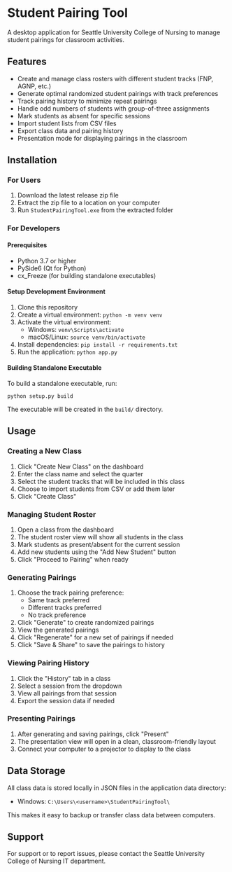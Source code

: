 # Student Pairing Tool

A desktop application for Seattle University College of Nursing to manage student pairings for classroom activities.

## Features

- Create and manage class rosters with different student tracks (FNP, AGNP, etc.)
- Generate optimal randomized student pairings with track preferences
- Track pairing history to minimize repeat pairings
- Handle odd numbers of students with group-of-three assignments
- Mark students as absent for specific sessions
- Import student lists from CSV files
- Export class data and pairing history
- Presentation mode for displaying pairings in the classroom

## Installation

### For Users

1. Download the latest release zip file
2. Extract the zip file to a location on your computer
3. Run `StudentPairingTool.exe` from the extracted folder

### For Developers

#### Prerequisites

- Python 3.7 or higher
- PySide6 (Qt for Python)
- cx_Freeze (for building standalone executables)

#### Setup Development Environment

1. Clone this repository
2. Create a virtual environment: `python -m venv venv`
3. Activate the virtual environment:
   - Windows: `venv\Scripts\activate`
   - macOS/Linux: `source venv/bin/activate`
4. Install dependencies: `pip install -r requirements.txt`
5. Run the application: `python app.py`

#### Building Standalone Executable

To build a standalone executable, run:

```
python setup.py build
```

The executable will be created in the `build/` directory.

## Usage

### Creating a New Class

1. Click "Create New Class" on the dashboard
2. Enter the class name and select the quarter
3. Select the student tracks that will be included in this class
4. Choose to import students from CSV or add them later
5. Click "Create Class"

### Managing Student Roster

1. Open a class from the dashboard
2. The student roster view will show all students in the class
3. Mark students as present/absent for the current session
4. Add new students using the "Add New Student" button
5. Click "Proceed to Pairing" when ready

### Generating Pairings

1. Choose the track pairing preference:
   - Same track preferred
   - Different tracks preferred
   - No track preference
2. Click "Generate" to create randomized pairings
3. View the generated pairings
4. Click "Regenerate" for a new set of pairings if needed
5. Click "Save & Share" to save the pairings to history

### Viewing Pairing History

1. Click the "History" tab in a class
2. Select a session from the dropdown
3. View all pairings from that session
4. Export the session data if needed

### Presenting Pairings

1. After generating and saving pairings, click "Present"
2. The presentation view will open in a clean, classroom-friendly layout
3. Connect your computer to a projector to display to the class

## Data Storage

All class data is stored locally in JSON files in the application data directory:

- Windows: `C:\Users\<username>\StudentPairingTool\`

This makes it easy to backup or transfer class data between computers.

## Support

For support or to report issues, please contact the Seattle University College of Nursing IT department.
